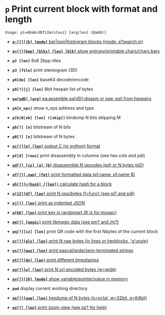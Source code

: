 <!-- TITLE: p -->
<!-- SUBTITLE: All printing functions are handled by p and its sub options -->

#  **`p`** Print current block with format and length


```text
Usage: p[=68abcdDfiImrstuxz] [arg|len] [@addr]
```


- [ **`p-[?][jh] [mode]`** bar|json|histogram blocks (mode: e?search.in)](/options/p/p-jh)

- [ **`p=[?][bep] [blks] [len] [blk]`** show entropy/printable chars/chars bars](/options/p/p-bep)

- **`p2 [len]`** 8x8 2bpp-tiles
- **`p3 [file]`** print stereogram (3D)
- **`p6[de] [len]`** base64 decode/encode
- **`p8[?][j] [len]`** 8bit hexpair list of bytes

- [ **`pa[edD] [arg]`** pa:assemble pa[dD]:disasm or pae: esil from hexpairs](/options/p/pa-ed)

- **`pA[n_ops]`** show n_ops address and type
- **`p[b|B|xb] [len] ([skip])`** bindump N bits skipping M
- **`pb[?] [n]`** bitstream of N bits
- **`pB[?] [n]`** bitstream of N bytes

- [ **`pc[?][p] [len]`** output C (or python) format](/options/p/pc-p)

- **`pC[d] [rows]`** print disassembly in columns (see hex.cols and pdi)

- [ **`pd[?] [sz] [a] [b]`** disassemble N opcodes (pd) or N bytes (pD)](/options/p/pd-sz)

- [ **`pf[?][.nam] [fmt]`** print formatted data (pf.name, pf.name $<expr>)](/options/p/pf-nam)

- [ **`ph[?][=|hash] ([len])`** calculate hash for a block](/options/p/ph-hash)

- [ **`p[iI][df] [len]`** print N ops/bytes (f=func) (see pi? and pdi)](/options/p/p-iI)

- [ **`pj[?] [len]`** print as indented JSON](/options/p/pj-len)

- [ **`p[kK] [len]`** print key in randomart (K is for mosaic)](/options/p/p-k_capK)

- [ **`pm[?] [magic]`** print libmagic data (see pm? and /m?)](/options/p/pm-magic)

- **`pq[?][iz] [len]`** print QR code with the first Nbytes of the current block

- [ **`pr[?][glx] [len]`** print N raw bytes (in lines or hexblocks, 'g'unzip)](/options/p/pr-glx)

- [ **`ps[?][pwz] [len]`** print pascal/wide/zero-terminated strings](/options/p/ps-pwz)

- [ **`pt[?][dn] [len]`** print different timestamps](/options/p/pt-dn)

- [ **`pu[?][w] [len]`** print N url encoded bytes (w=wide)](/options/p/pu-w-len)

- [ **`pv[?][jh] [mode]`** show variable/pointer/value in memory](/options/p/pv-jh-mode)

- **`pwd`** display current working directory

- [ **`px[?][owq] [len]`** hexdump of N bytes (o=octal, w=32bit, q=64bit)](/options/p/px-owq)

- [ **`pz[?] [len]`** print zoom view (see pz? for help)](/options/p/pz-len-print-zoom)

<p hidden>p2 p3 p6 p8 pA pb pB pC pd pf ph pi pj pk pK pm pq pr ps pt pu pv pwd px pz</p>